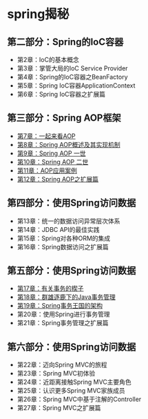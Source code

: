 # spring揭秘


##  第二部分：Spring的IoC容器
- 第2章：IoC的基本概念
- 第3章：掌管大局的IoC Service Provider
- 第4章：Spring的IoC容器之BeanFactory
- 第5章：Spring IoC容器ApplicationContext
- 第6章：Spring IoC容器之扩展篇


##  第三部分：Spring AOP框架
- [第7章：一起来看AOP](007.md)
- [第8章：Spring AOP概述及其实现机制](008.md)
- [第9章：Spring AOP 一世](009.md)
- [第10章：Spring AOP 二世](010.md)
- [第11章：AOP应用案例](011.md)
- [第12章：Spring AOP之扩展篇](012.md)


##  第四部分：使用Spring访问数据
- 第13章：统一的数据访问异常层次体系
- 第14章：JDBC API的最佳实践
- 第15章：Spring对各种ORM的集成
- 第16章：Spring数据访问之扩展篇

##  第五部分：使用Spring访问数据
- [第17章：有关事务的楔子](017.md)
- [第18章：群雄逐鹿下的Java事务管理](018.md)
- [第19章：Spring事务王国的架构](019.md)
- 第20章：使用Spring进行事务管理
- 第21章：Spring事务管理之扩展篇


##  第六部分：使用Spring访问数据
- 第22章：迈向Spring MVC的旅程
- 第23章：Spring MVC初体验
- 第24章：近距离接触Spring MVC主要角色
- 第25章：认识更多Spring MVC家族成员
- 第26章：Spring MVC中基于注解的Controller
- 第27章：Spring MVC之扩展篇